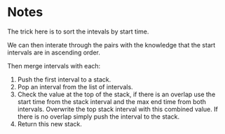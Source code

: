 # Notes

The trick here is to sort the intevals by start time.

We can then interate through the pairs with the knowledge that the start intervals are in ascending order.

Then merge intervals with each:

1. Push the first interval to a stack.
2. Pop an interval from the list of intervals.
3. Check the value at the top of the stack, if there is an overlap use the start time from the stack interval and the max end
   time from both intervals. Overwrite the top stack interval with this combined value. If there is no overlap simply push the interval to the stack.
4. Return this new stack.
